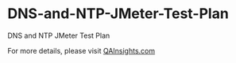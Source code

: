 # DNS-and-NTP-JMeter-Test-Plan
DNS and NTP JMeter Test Plan

For more details, please visit [QAInsights.com](https://qainsights.com/performance-testing-network-time-protocol-using-apache-jmeter/)
